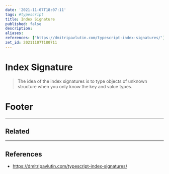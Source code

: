 ```yaml
---
date: '2021-11-07T18:07:11'
tags: #typescript 
title: Index Signature
published: false
description:
aliases:
references: ['https://dmitripavlutin.com/typescript-index-signatures/']
zet_id: 20211107T180711
---
```


# Index Signature

> The idea of the index signatures is to type objects of unknown structure when you only know the key and value types.


# Footer

---

## Related

---

## References

- https://dmitripavlutin.com/typescript-index-signatures/